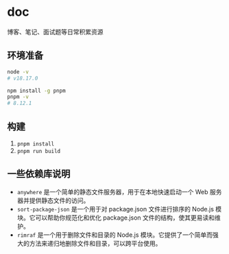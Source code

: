 # doc

博客、笔记、面试题等日常积累资源

## 环境准备

```bash
node -v
# v18.17.0

npm install -g pnpm
pnpm -v
# 8.12.1
```

## 构建

1. `pnpm install`
2. `pnpm run build`

## 一些依赖库说明

- `anywhere` 是一个简单的静态文件服务器，用于在本地快速启动一个 Web 服务器并提供静态文件的访问。
- `sort-package-json` 是一个用于对 package.json 文件进行排序的 Node.js 模块。它可以帮助你规范化和优化 package.json 文件的结构，使其更易读和维护。
- `rimraf` 是一个用于删除文件和目录的 Node.js 模块。它提供了一个简单而强大的方法来递归地删除文件和目录，可以跨平台使用。
